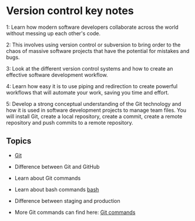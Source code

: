 # Version control key notes
1: Learn how modern software developers collaborate across the world without messing up each other's code.

2: This involves using version control or subversion to bring order to the chaos of massive software projects that have the potential for mistakes and bugs. 

3: Look at the different version control systems and how to create an effective software development workflow.

4: Learn how easy it is to use piping and redirection to create powerful workflows that will automate your work, saving you time and effort.

5: Develop a strong conceptual understanding of the Git technology and how it is used in software development projects to manage team files. You will install Git, create a local repository, create a commit, create a remote repository and push commits to a remote repository.

## Topics

- [Git](/Git.md)

- Difference between Git and GitHub

- Learn about Git commands

-  Learn about bash commands [bash](/Version-control.md)

- Difference between staging and production

- More Git commands can find here: [Git commands](/Atlassian-Git-Cheatsheet.pdf)